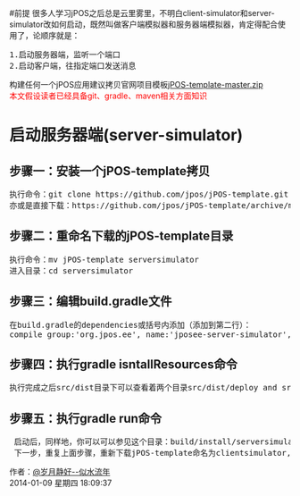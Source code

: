 #前提
很多人学习jPOS之后总是云里雾里，不明白client-simulator和server-simulator改如何启动，既然叫做客户端模拟器和服务器端模拟器，肯定得配合使用了，论顺序就是：
<pre>
1.启动服务器端，监听一个端口
2.启动客户端，往指定端口发送消息
</pre>
构建任何一个jPOS应用建议拷贝官网项目模板[jPOS-template-master.zip](https://github.com/jpos/jPOS-template/archive/master.zip)
<br/>
<font color='red'>本文假设读者已经具备git、gradle、maven相关方面知识</font>


# 启动服务器端(server-simulator) #
## 步骤一：安装一个jPOS-template拷贝
<pre>
执行命令：git clone https://github.com/jpos/jPOS-template.git
亦或是直接下载：https://github.com/jpos/jPOS-template/archive/master.zip
</pre>

## 步骤二：重命名下载的jPOS-template目录 ##
<pre>
执行命令：mv jPOS-template serversimulator
进入目录：cd serversimulator
</pre>

## 步骤三：编辑build.gradle文件 ##
<pre>
在build.gradle的dependencies或括号内添加（添加到第二行）：
compile group:'org.jpos.ee', name:'jposee-server-simulator', version:'2.0.2-SNAPSHOT'
</pre>

## 步骤四：执行gradle isntallResources命令 ##
<pre>
执行完成之后src/dist目录下可以查看着两个目录src/dist/deploy and src/dist/cfg,他们下面生成了很多新文件。
</pre>


## 步骤五：执行gradle run命令 ##
<pre>
 启动后，同样地，你可以可以参见这个目录：build/install/serversimulator，直接执行bin/q2 (或者是bin\q2.bat如果在windows上的hauler)也可启动server.
 下一步，重复上面步骤，重新下载jPOS-template命名为clientsimulator,之后将server换成client即可。
</pre>


作者：[@岁月静好--似水流年](http://weibo.com/u/1747720793)<br/>
2014-01-09 星期四 18:09:37 